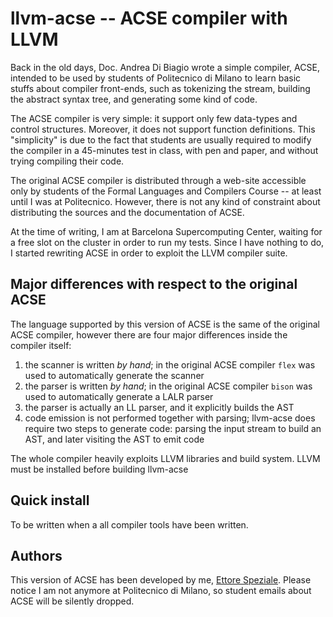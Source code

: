 
llvm-acse -- ACSE compiler with LLVM
======================================

Back in the old days, Doc. Andrea Di Biagio wrote a simple compiler, ACSE,
intended to be used by students of Politecnico di Milano to learn basic stuffs
about compiler front-ends, such as tokenizing the stream, building the
abstract syntax tree, and generating some kind of code.

The ACSE compiler is very simple: it support only few data-types and control
structures. Moreover, it does not support function definitions. This
"simplicity" is due to the fact that students are usually required to modify the
compiler in a 45-minutes test in class, with pen and paper, and without trying
compiling their code.

The original ACSE compiler is distributed through a web-site accessible only by
students of the Formal Languages and Compilers Course -- at least until I was at
Politecnico. However, there is not any kind of constraint about distributing the
sources and the documentation of ACSE.

At the time of writing, I am at Barcelona Supercomputing Center, waiting for a
free slot on the cluster in order to run my tests. Since I have nothing to do, I
started rewriting ACSE in order to exploit the LLVM compiler suite.

Major differences with respect to the original ACSE
---------------------------------------------------

The language supported by this version of ACSE is the same of the original ACSE
compiler, however there are four major differences inside the compiler itself:

1. the scanner is written _by hand_; in the original ACSE compiler ``flex`` was
   used to automatically generate the scanner
2. the parser is written _by hand_; in the original ACSE compiler ``bison`` was
   used to automatically generate a LALR parser
3. the parser is actually an LL parser, and it explicitly builds the AST
4. code emission is not performed together with parsing; llvm-acse does require
   two steps to generate code: parsing the input stream to build an AST, and
   later visiting the AST to emit code

The whole compiler heavily exploits LLVM libraries and build system. LLVM must
be installed before building llvm-acse

Quick install
-------------

To be written when a all compiler tools have been written.

Authors
-------

This version of ACSE has been developed by me,
[Ettore Speziale](mailto:speziale.ettore@gmail.com). Please notice I am not
anymore at Politecnico di Milano, so student emails about ACSE will be silently
dropped.

